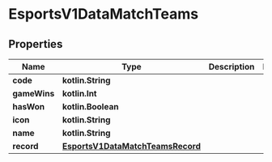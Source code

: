 
# EsportsV1DataMatchTeams

## Properties
| Name | Type | Description | Notes |
| ------------ | ------------- | ------------- | ------------- |
| **code** | **kotlin.String** |  |  |
| **gameWins** | **kotlin.Int** |  |  |
| **hasWon** | **kotlin.Boolean** |  |  |
| **icon** | **kotlin.String** |  |  |
| **name** | **kotlin.String** |  |  |
| **record** | [**EsportsV1DataMatchTeamsRecord**](EsportsV1DataMatchTeamsRecord.md) |  |  |



